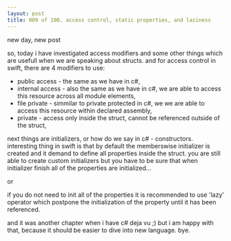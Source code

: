 ```yaml
---
layout: post
title: 009 of 100, access control, static properties, and laziness
---
```


new day, new post

so, today i have investigated access modifiers and some other things which are usefull when we are speaking about structs.
and for access control in swift, there are 4 modifiers to use:
* public access - the same as we have in c#,
* internal access - also the same as we have in c#, we are able to access this resource across all module elements,
* file private - simmilar to private protected in c#, we we are able to access this resource within declared assembly,
* private - access only inside the struct, cannot be referenced outside of the struct,

next things are initializers, or how do we say in c# - constructors. interesting thing in swift is that by default the memberswise initializer is created and it demand to define all properties inside the struct. you are still able to create custom initializers but you have to be sure that when initializer finish all of the properties are initialized...

or

if you do not need to init all of the properties it is recommended to use 'lazy' operator which postpone the initialization of the property until it has been referenced.

and it was another chapter when i have c# deja vu ;) but i am happy with that, because it should be easier to dive into new language. bye.
